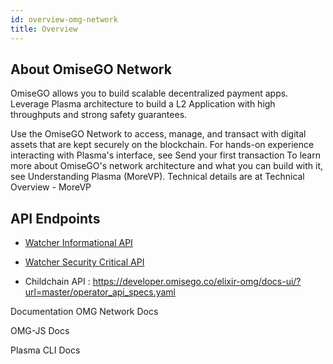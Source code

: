 ```yaml
---
id: overview-omg-network
title: Overview
---
```

## About OmiseGO Network

OmiseGO allows you to build scalable decentralized payment apps. Leverage Plasma architecture to build a L2 Application with high throughputs and strong safety guarantees. 

Use the OmiseGO Network to access, manage, and transact with digital assets that are kept securely on the blockchain. For hands-on experience interacting with Plasma's interface, see Send your first transaction
To learn more about OmiseGO's network architecture and what you can build with it, see Understanding Plasma (MoreVP). Technical details are at Technical Overview - MoreVP

## API Endpoints

- [Watcher Informational API](https://developer.omisego.co/elixir-omg/docs-ui/?url=0.1/informational_api_specs.yaml)

- [Watcher Security Critical API](https://developer.omisego.co/elixir-omg/docs-ui/?url=0.1/security_critical_api_specs.yaml)

- Childchain API : https://developer.omisego.co/elixir-omg/docs-ui/?url=master/operator_api_specs.yaml

Documentation
OMG Network Docs

OMG-JS Docs

Plasma CLI Docs

